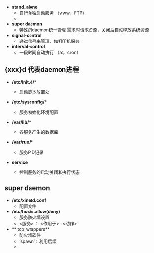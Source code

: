 - **stand_alone**
	- 自行单独启动服务 （www，FTP）
	- 
- **super daemon**
	- 特殊的daemon统一管理 需求时请求资源，关闭后自动释放系统资源
- **signal-control**
	- 通过信号来管理，如打印机服务
- **interval-control**
	- 一段时间自动执行 （at，cron）
## {xxx}d 代表daemon进程

- **/etc/init.d/***
	- 启动脚本放置处
- **/etc/sysconfig/***
	- 服务初始化环境配置
- **/var/lib/***
	- 各服务产生的数据库
- **/var/run/***
	- 服务PID记录

- **service**
	- 控制服务的启动关闭和执行状态

## super daemon
- **/etc/xinetd.conf**
	- 配置文件
- **/etc/hosts.allow(deny)**
	- 服务防火墙设置
	- <服务> ： <作用于> : <动作>
- ** tcp_wrappers**
	- 防火墙软件
	- ‘spawn’：利用后续
	- 
<!--stackedit_data:
eyJoaXN0b3J5IjpbMTk1MjMxMTg2MSw2MDQzNjcwMzcsLTE2Mz
YwNzAyNjEsLTE5NTczNTAzNTcsLTE5MjgwNDkwNTEsLTYzNjIz
NTEyLDE4ODU0NDE3MjNdfQ==
-->